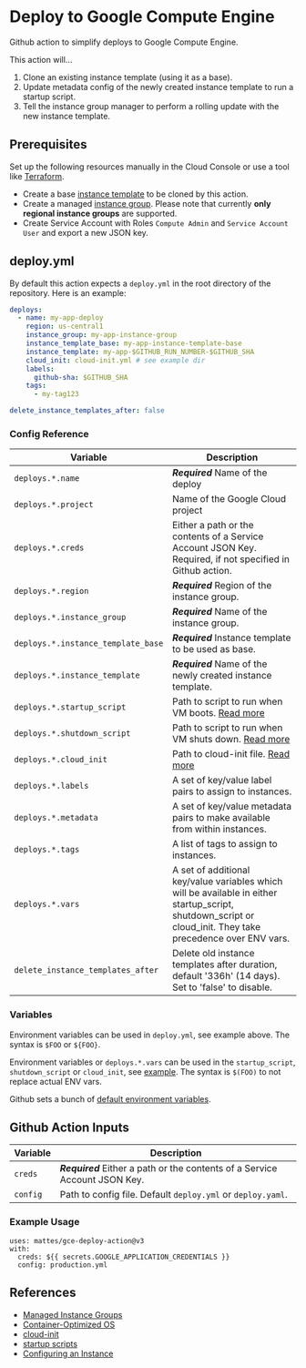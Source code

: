# Deploy to Google Compute Engine

Github action to simplify deploys to Google Compute Engine. 

This action will...

1) Clone an existing instance template (using it as a base).
2) Update metadata config of the newly created instance template to run a startup script.
3) Tell the instance group manager to perform a rolling update with the new instance template.

## Prerequisites

Set up the following resources manually in the Cloud Console 
or use a tool like [Terraform](https://www.terraform.io).

* Create a base [instance template](https://cloud.google.com/compute/docs/instance-templates/) to be cloned by this action.
* Create a managed [instance group](https://cloud.google.com/compute/docs/instance-groups/). Please note that currently **only regional instance groups** are supported.
* Create Service Account with Roles `Compute Admin` and `Service Account User` and export a new JSON key.


## deploy.yml

By default this action expects a `deploy.yml` in the root directory of the repository.
Here is an example:

```yaml
deploys:
  - name: my-app-deploy
    region: us-central1
    instance_group: my-app-instance-group
    instance_template_base: my-app-instance-template-base
    instance_template: my-app-$GITHUB_RUN_NUMBER-$GITHUB_SHA
    cloud_init: cloud-init.yml # see example dir
    labels:
      github-sha: $GITHUB_SHA
    tags:
      - my-tag123

delete_instance_templates_after: false
```

### Config Reference

| Variable                                   | Description                                                                                                                                                                                        |
|--------------------------------------------|----------------------------------------------------------------------------------------------------------------------------------------------------------------------------------------------------|
| `deploys.*.name`                           | ***Required*** Name of the deploy                                                                                                                                                                  |
| `deploys.*.project`                        | Name of the Google Cloud project                                                                                                                                                                   |
| `deploys.*.creds`                          | Either a path or the contents of a Service Account JSON Key. Required, if not specified in Github action.                                                                                          |
| `deploys.*.region`                         | ***Required*** Region of the instance group.                                                                                                                                                       |
| `deploys.*.instance_group`                 | ***Required*** Name of the instance group.                                                                                                                                                         |
| `deploys.*.instance_template_base`         | ***Required*** Instance template to be used as base.                                                                                                                                               |
| `deploys.*.instance_template`              | ***Required*** Name of the newly created instance template.                                                                                                                                        |
| `deploys.*.startup_script`                 | Path to script to run when VM boots. [Read more](https://cloud.google.com/compute/docs/startupscript)                                                                                              |
| `deploys.*.shutdown_script`                | Path to script to run when VM shuts down. [Read more](https://cloud.google.com/compute/docs/shutdownscript)                                                                                        |
| `deploys.*.cloud_init`                     | Path to cloud-init file. [Read more](https://cloud.google.com/container-optimized-os/docs/how-to/create-configure-instance#using_cloud-init)                                                       |
| `deploys.*.labels`                         | A set of key/value label pairs to assign to instances.                                                                                                                                             |
| `deploys.*.metadata`                       | A set of key/value metadata pairs to make available from within instances.                                                                                                                         |
| `deploys.*.tags`                           | A list of tags to assign to instances.                                                                                                                                                             |
| `deploys.*.vars`                           | A set of additional key/value variables which will be available in either startup_script, shutdown_script or cloud_init. They take precedence over ENV vars.                                       |
| `delete_instance_templates_after`          | Delete old instance templates after duration, default '336h' (14 days). Set to 'false' to disable.                                                                                                 |


### Variables

Environment variables can be used in `deploy.yml`, see example above. The syntax is `$FOO` or `${FOO}`.

Environment variables or `deploys.*.vars` can be used in the `startup_script`, `shutdown_script` or `cloud_init`, see [example](example/cloud-init.yml).
The syntax is `$(FOO)` to not replace actual ENV vars.

Github sets a bunch of [default environment variables](https://help.github.com/en/actions/automating-your-workflow-with-github-actions/using-environment-variables#default-environment-variables).


## Github Action Inputs

| Variable             | Description                                                                 |
|----------------------|-----------------------------------------------------------------------------|
| `creds`              | ***Required*** Either a path or the contents of a Service Account JSON Key. |
| `config`             | Path to config file. Default `deploy.yml` or `deploy.yaml`.                 |


### Example Usage

```
uses: mattes/gce-deploy-action@v3
with:
  creds: ${{ secrets.GOOGLE_APPLICATION_CREDENTIALS }}
  config: production.yml
```


## References

* [Managed Instance Groups](https://cloud.google.com/compute/docs/instance-groups/creating-groups-of-managed-instances)
* [Container-Optimized OS](https://cloud.google.com/container-optimized-os/)
* [cloud-init](https://cloud.google.com/container-optimized-os/docs/how-to/create-configure-instance#using_cloud-init)
* [startup scripts](https://cloud.google.com/compute/docs/startupscript)
* [Configuring an Instance](https://cloud.google.com/container-optimized-os/docs/how-to/create-configure-instance#configuring_an_instance)
